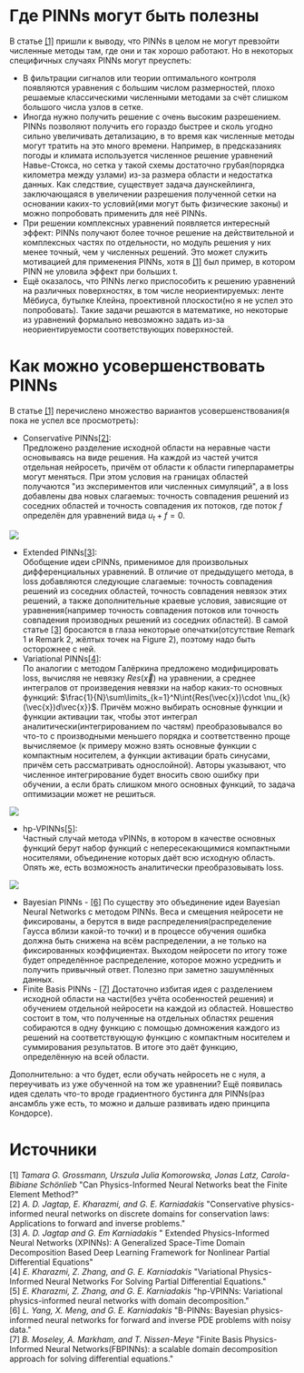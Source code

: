 # Где PINNs могут быть полезны
В статье [[1]](#источники) пришли к выводу, что PINNs в целом не могут превзойти численные методы там, где они и так хорошо работают. Но в некоторых специфичных случаях PINNs могут преуспеть:  
* В фильтрации сигналов или теории оптимального контроля появляются уравнения с большим числом размерностей, плохо решаемые классическими численными методами за счёт слишком большого числа узлов в сетке.
* Иногда нужно получить решение с очень высоким разрешением. PINNs позволяют получить его гораздо быстрее и сколь угодно сильно увеличивать детализацию, в то время как численные методы могут тратить на это много времени. Например, в предсказаниях погоды и климата используется численное решение уравнений Навье-Стокса, но сетка у такой схемы достаточно грубая(порядка километра между узлами) из-за размера области и недостатка данных. Как следствие, существует задача даунскейлинга, заключающаяся в увеличении разрешения полученной сетки на основании каких-то условий(ими могут быть физические законы) и можно попробовать применить для неё PINNs. 
* При решении комплексных уравнений появляется интересный эффект: PINNs получают более точное решение на действительной и комплексных частях по отдельности, но модуль решения у них менее точный, чем у численных решений. Это может служить мотивацией для применения PINNs, хотя в [[1]](#источники) был пример, в котором PINN не уловила эффект при больших t.
* Ещё оказалось, что PINNs легко приспособить к решению уравнений на различных поверхностях, в том числе неориентируемых: ленте Мёбиуса, бутылке Клейна, проективной плоскости(но я не успел это попробовать). Такие задачи решаются в математике, но некоторые из уравнений формально невозможно задать из-за неориентируемости соответствующих поверхностей.
# Как можно усовершенствовать PINNs
В статье [[1]](#источники) перечислено множество вариантов усовершенствования(я пока не успел все просмотреть):
* Conservative PINNs[[2]](#источники):  
Предложено разделение исходной области на неравные части основываясь на виде решения. На каждой из частей учится отдельная нейросеть, причём от области к области гиперпараметры могут меняться. При этом условия на границах областей получаются "из экспериментов или численных симуляций", а в loss добавлены два новых слагаемых: точность совпадения решений из соседних областей и точность совпадения их потоков, где поток $f$ определён для уравнений вида $u_t+f=0$.
<img src="https://github.com/mikhakuv/PINNs/blob/main/pictures/proposals_1.PNG">  

* Extended PINNs[[3]](#источники):  
Обобщение идеи cPINNs, применимое для произвольных дифференциальных уравнений. В отличие от предыдущего метода, в loss добавляются следующие слагаемые: точность совпадения решений из соседних областей, точность совпадения невязок этих решений, а также дополнительные краевые условия, зависящие от уравнения(например точность совпадения потоков или точность совпадения производных решений из соседних областей). В самой статье [[3]](#источники) бросаются в глаза некоторые опечатки(отсутствие Remark 1 и Remark 2, жёлтых точек на Figure 2), поэтому надо быть осторожнее с ней.
* Variational PINNs[[4]](#источники):  
По аналогии с методом Галёркина предложено модифицировать loss, вычисляя не невязку $Res(\vec{x})$ на уравнении, а среднее интегралов от произведения невязки на набор каких-то основных функций: $\frac{1}{N}\sum\limits_{k=1}^N\int{Res(\vec{x})\cdot \nu_{k}(\vec{x})d\vec{x}}$. Причём можно выбирать основные функции и функции активации так, чтобы этот интеграл аналитически(интегрированием по частям) преобразовывался во что-то с производными меньшего порядка и соответственно проще вычисляемое (к примеру можно взять основные функции с компактным носителем, а функции активации брать синусами, причём сеть рассматривать однослойной). Авторы указывают, что численное интегрирование будет вносить свою ошибку при обучении, а если брать слишком много основных функций, то задача оптимизации может не решиться.
<img src="https://github.com/mikhakuv/PINNs/blob/main/pictures/proposals_2.PNG">  

* hp-VPINNs[[5]](#источники):  
Частный случай метода vPINNs, в котором в качестве основных функций берут набор функций с непересекающимися компактными носителями, объединение которых даёт всю исходную область. Опять же, есть возможность аналитически преобразовывать loss.
<img src="https://github.com/mikhakuv/PINNs/blob/main/pictures/proposals_3.PNG">  

* Bayesian PINNs - [[6]](#источники)
По существу это объединение идеи Bayesian Neural Networks с методом PINNs. Веса и смещения нейросети не фиксированы, а берутся в виде распределения(распределение Гаусса вблизи какой-то точки) и в процессе обучения ошибка должна быть снижена на всём распределении, а не только на фиксированных коэффициентах. Выходом нейросети по итогу тоже будет определённое распределение, которое можно усреднить и получить привычный ответ. Полезно при заметно зашумлённых данных.
* Finite Basis PINNs - [[7]](#источники)
Достаточно избитая идея с разделением исходной области на части(без учёта особенностей решения) и обучением отдельной нейросети на каждой из областей. Новшество состоит в том, что полученные на отдельных областях решения собираются в одну функцию с помощью домножения каждого из решений на соответствующую функцию с компактным носителем и суммирования результатов. В итоге это даёт функцию, определённую на всей области.

Дополнительно: а что будет, если обучать нейросеть не с нуля, а переучивать из уже обученной на том же уравнении?
Ещё появилась идея сделать что-то вроде градиентного бустинга для PINNs(раз ансамбль уже есть, то можно и дальше развивать идею принципа Кондорсе).

# Источники  
[1] *Tamara G. Grossmann, Urszula Julia Komorowska, Jonas Latz, Carola-Bibiane Schönlieb* "Can Physics-Informed Neural Networks beat the Finite Element Method?"  
[2] *A. D. Jagtap, E. Kharazmi, and G. E. Karniadakis* "Conservative physics-informed neural networks on discrete domains for conservation laws: Applications to forward and inverse problems."  
[3] *A. D. Jagtap and G. Em Karniadakis* " Extended Physics-Informed Neural Networks (XPINNs): A Generalized Space-Time Domain Decomposition Based Deep Learning Framework for Nonlinear Partial Differential Equations"  
[4] *E. Kharazmi, Z. Zhang, and G. E. Karniadakis* "Variational Physics-Informed Neural Networks For Solving Partial Differential Equations."  
[5] *E. Kharazmi, Z. Zhang, and G. E. Karniadakis* "hp-VPINNs: Variational physics-informed neural networks with domain decomposition."  
[6] *L. Yang, X. Meng, and G. E. Karniadakis* "B-PINNs: Bayesian physics-informed neural networks for forward and inverse PDE problems with noisy data."  
[7] *B. Moseley, A. Markham, and T. Nissen-Meye* "Finite Basis Physics-Informed Neural Networks(FBPINNs): a scalable domain decomposition approach for solving differential equations."  
